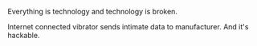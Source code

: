 [brutal]: #title "Why you should care that tech is broken"
[brutal]: #author "David Jones"

Everything is technology and technology is broken.

Internet connected vibrator sends intimate data to manufacturer.
And it's hackable.
